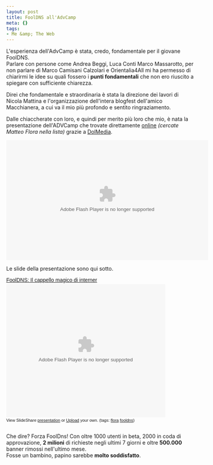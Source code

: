 ```yaml
--- 
layout: post
title: FoolDNS all'AdvCamp
meta: {}
tags: 
- Me &amp; The Web
---
```

L'esperienza dell'AdvCamp è stata, credo, fondamentale per il giovane FoolDNS.  
Parlare con persone come Andrea Beggi, Luca Conti Marco Massarotto, per non parlare di Marco Camisani Calzolari e Orientalia4All mi ha permesso di chiarirmi le idee su quali fossero i **punti fondamentali** che non ero riuscito a spiegare con sufficiente chiarezza.  
  
Direi che fondamentale e straordinaria è stata la direzione dei lavori di Nicola Mattina e l'organizzazione dell'intera blogfest dell'amico Macchianera, a cui va il mio più profondo e sentito ringraziamento.  
  
Dalle chiaccherate con loro, e quindi per merito più loro che mio, è nata la presentazione dell'ADVCamp che trovate direttamente [online][1] *(cercate Matteo Flora nella lista)* grazie a [DolMedia][1].  
  

<object width="540" height="320">
<param name="movie" value="http://webtv.dolmedia.tv/js/mediaplayer.swf"/>
<param name="allowfullscreen" value="true">
<param name="flashvars" value="config=http://webtv.dolmedia.tv/playerdolmedia.xml&file=http://webtv.dolmedia.tv/xml/embed/5670"/>
<embed src="http://webtv.dolmedia.tv/js/mediaplayer.swf" type="application/x-shockwave-flash" flashvars="config=http://webtv.dolmedia.tv/playerdolmedia.xml&file=http://webtv.dolmedia.tv/xml/embed/5670" allowfullscreen="true" width="540" height="320"/>
</object>

Le slide della presentazione sono qui sotto.  
  
<div style="width:425px;text-align:left" id="__ss_598910"><a style="font:14px Helvetica,Arial,Sans-serif;display:block;margin:12px 0 3px 0;text-decoration:underline;" href="http://www.slideshare.net/lastknight/fooldns-il-cappello-magico-di-interner-presentation?type=powerpoint" title="FoolDNS: Il cappello magico di interner">FoolDNS: Il cappello magico di interner</a><object style="margin:0px" width="425" height="355"><param name="movie" value="http://static.slideshare.net/swf/ssplayer2.swf?doc=fooldnspdf-1221479679837518-9&stripped_title=fooldns-il-cappello-magico-di-interner-presentation" /><param name="allowFullScreen" value="true"/><param name="allowScriptAccess" value="always"/><embed src="http://static.slideshare.net/swf/ssplayer2.swf?doc=fooldnspdf-1221479679837518-9&stripped_title=fooldns-il-cappello-magico-di-interner-presentation" type="application/x-shockwave-flash" allowscriptaccess="always" allowfullscreen="true" width="425" height="355"></embed></object><div style="font-size:11px;font-family:tahoma,arial;height:26px;padding-top:2px;">View SlideShare <a style="text-decoration:underline;" href="http://www.slideshare.net/lastknight/fooldns-il-cappello-magico-di-interner-presentation?type=powerpoint" title="View FoolDNS: Il cappello magico di interner on SlideShare">presentation</a> or <a style="text-decoration:underline;" href="http://www.slideshare.net/upload?type=powerpoint">Upload</a> your own. (tags: <a style="text-decoration:underline;" href="http://slideshare.net/tag/flora">flora</a> <a style="text-decoration:underline;" href="http://slideshare.net/tag/fooldns">fooldns</a>)</div></div>
  

Che dire? Forza FoolDns! Con oltre 1000 utenti in beta, 2000 in coda di approvazione, **2 milioni** di richieste negli ultimi 7 giorni e oltre **500.000** banner rimossi nell'ultimo mese.  
Fosse un bambino, papino sarebbe **molto soddisfatto**.  
  
[1]: http://advcamp.dolmedia.tv/ 
